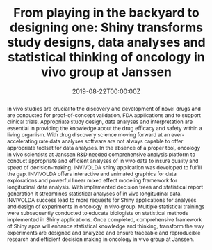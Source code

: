 ---
title: 'From playing in the backyard to designing one: Shiny transforms study designs, data analyses and statistical thinking of oncology in vivo group at Janssen'
authors:
- Volha Tryputsen
date: '2019-08-22T00:00:00Z'

# Schedule page publish date (NOT proceeding's date).
publishDate: '20001-01-01T00:00:00Z'

# proceeding type.
# Legend: 0 = Uncategorized; 1 = Talk, 2 = Keynote, 3 = Workshop
# To add more update publications_types.toml and en.yaml
publication_types: ['1']
publication_type_description: Talk

# proceeding name and optional abbreviated proceeding name.
publication: Presented at 2019 Conference
publication_short: Presented at 2019 Conference

abstract: In vivo studies are crucial to the discovery and development of novel drugs and are conducted for proof-of-concept validation, FDA applications and to support clinical trials. Appropriate study design, data analyses and interpretation are essential in providing the knowledge about the drug efficacy and safety within a living organism. With drug discovery science moving forward at an ever-accelerating rate data analyses software are not always capable to offer appropriate toolset for data analyses. In the absence of a proper tool, oncology in vivo scientists at Janssen R&D needed comprehensive analysis platform to conduct appropriate and efficient analyses of in vivo data to insure quality and speed of decision-making. INVIVOLDA shiny application was developed to fulfill the gap. INVIVOLDA offers interactive and animated graphics for data explorations and powerful linear mixed effect modeling framework for longitudinal data analysis. With implemented decision trees and statistical report generation it streamlines statistical analyses of in vivo longitudinal data. INVIVOLDA success lead to more requests for Shiny applications for analyses and design of experiments in oncology in vivo group. Multiple statistical trainings were subsequently conducted to educate biologists on statistical methods implemented in Shiny applications. Once completed, comprehensive framework of Shiny apps will enhance statistical knowledge and thinking, transform the way experiments are designed and analyzed and ensure traceable and reproducible research and efficient decision making in oncology in vivo group at Janssen.

tags:
- Rstudio
featured: false

links:
url_slides: 'https://github.com/rinpharma/rinpharma2019program/tree/master/talks_folder/2019-Tryputsen-From_Playing_in_the_Backyard_to_Designing_One.pdf'
url_video: ''

---